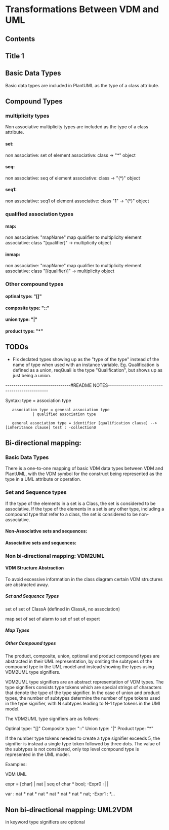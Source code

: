 # Transformations Between VDM and UML

## Contents


## Title 1

## Basic Data Types
Basic data types are included in PlantUML as the type of a class attribute.


## Compound Types

### multiplicity types
Non associative multiplicity types are included as the type of a class attribute.




#### set:
non associative: set of element
associative: class -> "*" object

#### seq:
non associative: seq of element
associative: class -> "(*)" object

#### seq1:
non associative: seq1 of element
associative: class "1" -> "(*)" object

### qualified association types

#### map:
non associative: "mapName" map qualifier to multiplicity element
associative: class "[qualifier]" -> multiplicity object

#### inmap:
non associative: "mapName" map qualifier to multiplicity element
associative: class "[(qualifier)]" -> multiplicity object

### Other compound types


#### optinal type: "[]"
#### composite type: "::" 
#### union type: "|"
#### product type: "*"


## TODOs

- Fix declated types showing up as the "type of the type" instead of the name of type when used with an instance variable. Eg. Qualification is defined as a union, reqQuali is the type "Qualification", but shows up as just being a union.






--------------------------------#README NOTES------------------------------------------------

Syntax:    type = association type
	    
	   association type = general association type
			    | qualified association type

	   general association type = identifier [qualification clause] --> [inheritance clause] test : -collection0


## Bi-directional mapping:


### Basic Data Types

There is a one-to-one mapping of basic VDM data types between VDM and PlantUML, 
with the VDM symbol for the construct being represented as the type in a UML attribute or operation.


### Set and Sequence types

If the type of the elements in a set is a Class, the set is considered to be associative. 
If the type of the elements in a set is any other type, including a compound type that refer to a class, the set is considered to be non-associative.



#### Non-Associative sets and sequences:




#### Associative sets and sequences:
	


### Non bi-directional mapping: VDM2UML

#### VDM Structure Abstraction

To avoid excessive information in the class diagram certain VDM structures are abstracted away.

##### Set and Sequence Types

set of set of ClassA (defined in ClassA, no association)

map set of set of alarm to set of set of expert

##### Map Types


##### Other Compound types
The product, composite, union, optional and product compound types are abstracted in their UML representation, 
by omiting the subtypes of the compound type in the UML model and instead showing the types using VDM2UML type signifiers.


VDM2UML type signifiers are an abstract representation of VDM types. 
The type signifiers consists type tokens which are special strings of characters 
that denote the type of the type signifier. In the case of union and product types, 
the number of subtypes determine the number of type tokens used in the type signifier,
with N subtypes leading to N-1 type tokens in the UMl model.


The VDM2UML type signifiers are as follows: 

Optinal type: "[]"
Composite type: "::"
Union type: "|"
Product type: "*"

If the number type tokens needed to create a type signifier exceeds 5, 
the signifier is instead a single type token followed by three dots.
The value of the subtypes is not considered, only top level compound type is represented in the UML model.


Examples: 

VDM							UML

expr = [char] | nat | seq of char * bool;		-Expr0 : ||

var : nat * nat * nat * nat * nat * nat * nat;		-Expr1 : *...




## Non bi-directional mapping: UML2VDM


in keyword
type signifiers are optional

